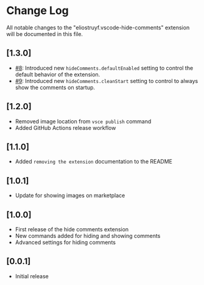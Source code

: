 # Change Log

All notable changes to the "eliostruyf.vscode-hide-comments" extension will be documented in this file.

## [1.3.0]

- [#8](https://github.com/estruyf/vscode-hide-comments/issues/8): Introduced new `hideComments.defaultEnabled` setting to control the default behavior of the extension.
- [#9](https://github.com/estruyf/vscode-hide-comments/issues/9): Introduced new `hideComments.cleanStart` setting to control to always show the comments on startup.

## [1.2.0]

- Removed image location from `vsce publish` command
- Added GitHub Actions release workflow

## [1.1.0]

- Added `removing the extension` documentation to the README

## [1.0.1]

- Update for showing images on marketplace

## [1.0.0]

- First release of the hide comments extension
- New commands added for hiding and showing comments
- Advanced settings for hiding comments 

## [0.0.1]

- Initial release